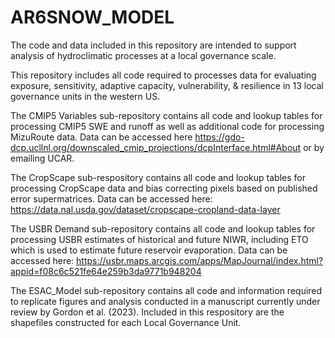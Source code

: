 # AR6SNOW_MODEL
The code and data included in this repository are intended to support analysis of hydroclimatic processes at a local governance scale. 

This repository includes all code required to processes data for evaluating exposure, sensitivity, adaptive capacity, vulnerability,
& resilience in 13 local governance units in the western US. 

The CMIP5 Variables sub-repository contains all code and lookup tables for processing CMIP5 SWE and runoff as well as additional code
for processing MizuRoute data. Data can be accessed here https://gdo-dcp.ucllnl.org/downscaled_cmip_projections/dcpInterface.html#About 
or by emailing UCAR.

The CropScape sub-respository contains all code and lookup tables for processing CropScape data and bias correcting pixels based
on published error supermatrices. Data can be accessed here: https://data.nal.usda.gov/dataset/cropscape-cropland-data-layer

The USBR Demand sub-repository contains all code and lookup tables for processing USBR estimates of historical and future NIWR, including
ETO which is used to estimate future reservoir evaporation.  Data can be accessed here: https://usbr.maps.arcgis.com/apps/MapJournal/index.html?appid=f08c6c521fe64e259b3da9771b948204

The ESAC_Model sub-repository contains all code and information required to replicate figures and analysis conducted in 
a manuscript currently under review by Gordon et al. (2023). Included in this respository are the shapefiles constructed
for each Local Governance Unit. 
